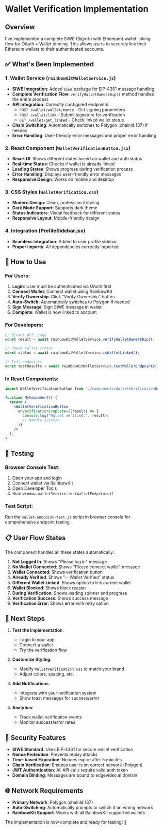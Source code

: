 # Wallet Verification Implementation

## Overview

I've implemented a complete SIWE (Sign-In with Ethereum) wallet linking flow for OAuth + Wallet binding. This allows users to securely link their Ethereum wallets to their authenticated accounts.

## ✅ What's Been Implemented

### 1. **Wallet Service** (`rainbowKitWalletService.js`)

- **SIWE Integration**: Added `siwe` package for EIP-4361 message handling
- **Complete Verification Flow**: `verifyWalletOwnership()` method handles the entire process
- **API Integration**: Correctly configured endpoints:
  - `POST /wallet/wallet/nonce` - Get signing parameters
  - `POST /wallet/link` - Submit signature for verification
  - `GET /wallet/get_linked` - Check linked wallet status
- **Chain Switching**: Automatically switches to Polygon (chainId 137) if needed
- **Error Handling**: User-friendly error messages and proper error handling

### 2. **React Component** (`WalletVerificationButton.jsx`)

- **Smart UI**: Shows different states based on wallet and auth status
- **Real-time Status**: Checks if wallet is already linked
- **Loading States**: Shows progress during verification process
- **Error Handling**: Displays user-friendly error messages
- **Responsive Design**: Works on mobile and desktop

### 3. **CSS Styles** (`WalletVerification.css`)

- **Modern Design**: Clean, professional styling
- **Dark Mode Support**: Supports dark theme
- **Status Indicators**: Visual feedback for different states
- **Responsive Layout**: Mobile-friendly design

### 4. **Integration** (ProfileSidebar.jsx)

- **Seamless Integration**: Added to user profile sidebar
- **Proper Imports**: All dependencies correctly imported

## 🚀 How to Use

### For Users:

1. **Login**: User must be authenticated via OAuth first
2. **Connect Wallet**: Connect wallet using RainbowKit
3. **Verify Ownership**: Click "Verify Ownership" button
4. **Auto-Switch**: Automatically switches to Polygon if needed
5. **Sign Message**: Sign SIWE message in wallet
6. **Complete**: Wallet is now linked to account

### For Developers:

```javascript
// Direct API usage
const result = await rainbowKitWalletService.verifyWalletOwnership();

// Check wallet status
const status = await rainbowKitWalletService.isWalletLinked();

// Test endpoints
const testResults = await rainbowKitWalletService.testWalletEndpoints();
```

### In React Components:

```jsx
import WalletVerificationButton from "./components/WalletVerificationButton";

function MyComponent() {
  return (
    <WalletVerificationButton
      onVerificationComplete={(result) => {
        console.log("Wallet verified:", result);
        // Handle success
      }}
    />
  );
}
```

## 🔧 Testing

### Browser Console Test:

1. Open your app and login
2. Connect wallet via RainbowKit
3. Open Developer Tools
4. Run: `window.walletService.testWalletEndpoints()`

### Test Script:

Run the `wallet-endpoint-test.js` script in browser console for comprehensive endpoint testing.

## 📋 User Flow States

The component handles all these states automatically:

1. **Not Logged In**: Shows "Please log in" message
2. **No Wallet Connected**: Shows "Please connect wallet" message
3. **Wallet Connected**: Shows verification button
4. **Already Verified**: Shows "✅ Wallet Verified" status
5. **Different Wallet Linked**: Shows option to link current wallet
6. **Wallet Blocked**: Shows block reason
7. **During Verification**: Shows loading spinner and progress
8. **Verification Success**: Shows success message
9. **Verification Error**: Shows error with retry option

## 🎯 Next Steps

1. **Test the Implementation**:

   - Login to your app
   - Connect a wallet
   - Try the verification flow

2. **Customize Styling**:

   - Modify `WalletVerification.css` to match your brand
   - Adjust colors, spacing, etc.

3. **Add Notifications**:

   - Integrate with your notification system
   - Show toast messages for success/error

4. **Analytics**:
   - Track wallet verification events
   - Monitor success/error rates

## 🔐 Security Features

- **SIWE Standard**: Uses EIP-4361 for secure wallet verification
- **Nonce Protection**: Prevents replay attacks
- **Time-based Expiration**: Nonces expire after 5 minutes
- **Chain Verification**: Ensures user is on correct network (Polygon)
- **JWT Authentication**: All API calls require valid auth token
- **Domain Binding**: Messages are bound to edgevideo.ai domain

## 🌐 Network Requirements

- **Primary Network**: Polygon (chainId 137)
- **Auto-Switching**: Automatically prompts to switch if on wrong network
- **RainbowKit Support**: Works with all RainbowKit supported wallets

The implementation is now complete and ready for testing! 🎉
